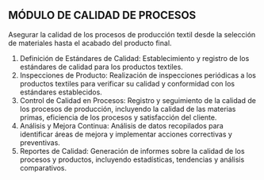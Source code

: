 ## MÓDULO DE CALIDAD DE PROCESOS
Asegurar la calidad de los procesos de producción textil desde la selección de materiales hasta el acabado del producto final.
1. Definición de Estándares de Calidad:
   Establecimiento y registro de los estándares de calidad para los productos textiles.
2. Inspecciones de Producto:
   Realización de inspecciones periódicas a los productos textiles para verificar su calidad y conformidad con los 
   estándares establecidos.
3. Control de Calidad en Procesos:
   Registro y seguimiento de la calidad de los procesos de producción, incluyendo la calidad de las materias primas, 
   eficiencia de los procesos y satisfacción del cliente.
4. Análisis y Mejora Continua:
   Análisis de datos recopilados para identificar áreas de mejora y implementar acciones correctivas y preventivas.
5. Reportes de Calidad:
   Generación de informes sobre la calidad de los procesos y productos, incluyendo estadísticas, tendencias y análisis 
   comparativos.
